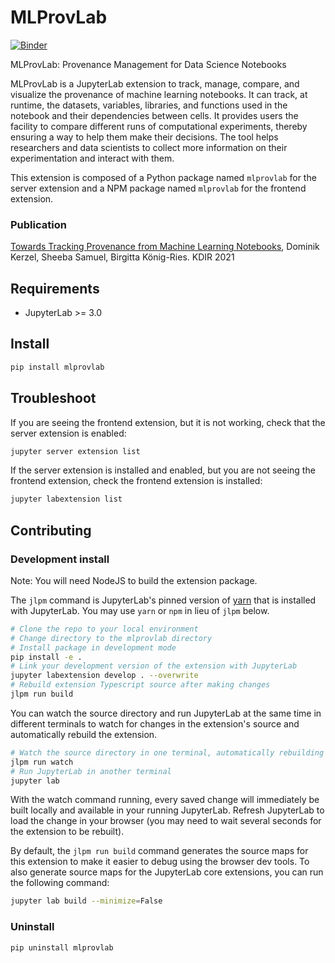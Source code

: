 # MLProvLab

[![Binder](https://mybinder.org/badge_logo.svg)](https://mybinder.org/v2/gh/fusion-jena/MLProvLab/HEAD?urlpath=lab%2Ftree%2Fbinder%2Fevaluation_notebook.ipynb)

MLProvLab: Provenance Management for Data Science Notebooks

MLProvLab is a JupyterLab extension to track, manage, compare, and visualize the provenance of machine learning notebooks.
It can track, at runtime, the datasets, variables, libraries, and functions used in the notebook and their dependencies between cells.
It provides users the facility to compare different runs of computational experiments, thereby ensuring a way to help them make their decisions.
The tool helps researchers and data scientists to collect more information on their experimentation and interact with them.

This extension is composed of a Python package named `mlprovlab` for the server extension and a NPM package named `mlprovlab`
for the frontend extension.

### Publication
[Towards Tracking Provenance from Machine Learning Notebooks](https://doi.org/10.5220/0010681400003064), 
Dominik Kerzel, Sheeba Samuel, Birgitta König-Ries. KDIR 2021

## Requirements

* JupyterLab >= 3.0

## Install

```bash
pip install mlprovlab
```


## Troubleshoot

If you are seeing the frontend extension, but it is not working, check
that the server extension is enabled:

```bash
jupyter server extension list
```

If the server extension is installed and enabled, but you are not seeing
the frontend extension, check the frontend extension is installed:

```bash
jupyter labextension list
```


## Contributing

### Development install

Note: You will need NodeJS to build the extension package.

The `jlpm` command is JupyterLab's pinned version of
[yarn](https://yarnpkg.com/) that is installed with JupyterLab. You may use
`yarn` or `npm` in lieu of `jlpm` below.

```bash
# Clone the repo to your local environment
# Change directory to the mlprovlab directory
# Install package in development mode
pip install -e .
# Link your development version of the extension with JupyterLab
jupyter labextension develop . --overwrite
# Rebuild extension Typescript source after making changes
jlpm run build
```

You can watch the source directory and run JupyterLab at the same time in different terminals to watch for changes in the extension's source and automatically rebuild the extension.

```bash
# Watch the source directory in one terminal, automatically rebuilding when needed
jlpm run watch
# Run JupyterLab in another terminal
jupyter lab
```

With the watch command running, every saved change will immediately be built locally and available in your running JupyterLab. Refresh JupyterLab to load the change in your browser (you may need to wait several seconds for the extension to be rebuilt).

By default, the `jlpm run build` command generates the source maps for this extension to make it easier to debug using the browser dev tools. To also generate source maps for the JupyterLab core extensions, you can run the following command:

```bash
jupyter lab build --minimize=False
```

### Uninstall

```bash
pip uninstall mlprovlab
```

